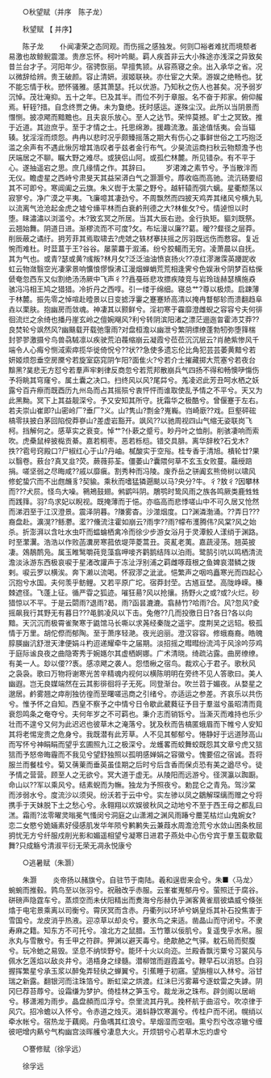 <!-- { "loadSidebar": true } -->

　　○秋望赋（并序　陈子龙） 

　　秋望赋 【 并序】 

　　陈子龙 
　　仆闻凄荣之态同观。而伤摇之感独发。何则□裕者难扰而境颓者易激也故鲸鲵震澨。贵彦忘怀。柯叶吟颷。羁人疾首非云大小殊途亦浅深之异致矣昔兰台才子。河阳年少。宿骋恢丽。早擅隽颕。从容燕寝之余。出入承华之省。况以微辞给辨。贵王破颜。容止清妍。淑姬联袂。亦仕宦之大荣。游娱之绝畅也。犹不能忘情于秋。愬怀骚雅。感其萧瑟。托以优游。乃知秋之伤人也甚矣。况予弱岁沉悼。茂壮淹抑。五十之年。巳及其半。而位不列于章服。名不奋于邦家。俯仰赧焉。轩轾?措。自念终贾之俦。未为敻绝。抚时感运。遂殊尘汉。此所以当阴景而憯恻。披凉飔而黯黵也。且夫哀乐放心。至人之达节。荣悴莫撼。旷士之冥致。推于近道。其迨庶乎。至于才情之士。托思绵渺。援趣流激。虽途值恬夷。会当辐辏。犹淫淫而烦怨。冉冉以悲时况乎颇臻摇落之期大有伤心之事鲜世俗之工巧抱泛滥之余声有不遇此愀厉增其浩叹者乎兹者金行布气。少昊流运商扫秋云物颓澹予也厌端居之不聊。瞩大野之难尽。或狭侣山阿。或孤伫林麓。所见错杂。有不平于心。遂抽遥宕之思。庶几缘情之作。其辞曰。 
　　岁涒滩之素节兮。予当散泮而无仪。瞻虚星之西峙兮肃旻天其益罙漭白气之灏灏兮。蓐收临而高驰。流沆砀要绍其不可即兮。寒阊阖之云旗。朱义辔于太蒙之野兮。越轩辕而弭六螭。星衢颓荡以寂寥兮。净广漠之平夷。飞廉噫其凄劲兮。不周飘然而四披天鸡弄其绪风兮横九轧以流离气沧沧起金虎之墟兮燺平林而白衰鹶刑德之大?林隹攵?兮。情逴怛以时堕。睐潚潚以浏滥兮。木?致玄冥之所居。当其大辰右逊。金行执矩。貙刘既祭。云翘始舞。阴道日进。渐樛流而不可度?攵。布坛漫以廉??葛。暧??韰径之层莽。削辰蔽之谲纡。抈芳菲其焉取啸去?虎虠之轶材搴扶摇之厉羽既远伤而慦容。复近惋而难杜。时葐蒀于王?谷谷。屡蒙羃于溆浦。纷兮胶轕而无穷。凌萧晨以自抚。其为气也。或青?瑟或黄?彧叛?林月攵?泛泛油油愤哀扬火??凉红漻潎霂英躨跜收虹云物潋翳空光凄雺景响懭悢憀悷沸讧漫烟蝉蜎荒荒相逢霁兮色娱湫兮阴梦百枯偨傂奄忽西东又似割绝汤汤厥中飞声彳??譶戞砾悲攻摽疾陵竞与岩玲珑赫瑟横施猋骇冯冯相王鸠之猎猎。冷折丹之西啍。引一缕于绵细。寝总艹?尊以极烦。启踈薄于林麓。振先零之悼喧赴曀景以日变摅浮霋之蹇蹇矫高清以掩冉瞀郁轸而溃翻趋阜垚以栗肤。抱幽房而敛魂。神凄其以颢鲜兮。淫初寒于靃靡澄雌蜺之容容兮夫何徘徊流烂之余绮也播丹崖玄岭之儃婉飗风?利兮转阴滨阳渚之漂茫逦迤曶霍沛艾莽??良焚轮兮飒然风?幽颾载开载弛霮雨?对盘桓澹以幽泄兮繁阴缥缭蓬勃牣弥堕箨椯封翏翏激摄兮鸟兽骉駥凛以疾驶荒泊薎缩崩云凝霞兮莅莅沉沉层云?肖赩紫惨风千端令人心痗兮恻淢索瘁揽华徙倚怳兮??状??急使多遗忘伦比角犯芸芸萎黄黯兮若妍姬烦怨垂空房黡兮若旋室窈窕阴乍阳?面隹火?兮若介士摧藏掷大荒塞兮若夜台黭黑?菐悲无方怼兮若羣声牢剌律反商忽兮若荒邦散崩兵气四扬不得和畅懊吚慯伤予将眺其穹窿兮。属土囊之决口。扫终风以风?尾茻兮。羗凌迟此芳丑呵水栖之妖露兮百卉瘵而既酉历九州岛而占其摇殒兮衷怦怦而谁取使乱予情之不平兮。天又为此黑黝。冥下上其益靓深兮。予又安知其所守。抚霜华之极酷兮。曾偃蹇于左右。若夫崇山崔即?山密岭厂?垂厂?义。山?隽山?剽金?嵬巈。岿崎廞??戏。巨壑砰硡槁零扶披白茅回陷傥莽嵾山?差虚岩豁开。飒风??以驰周视四山气缩无姿联岗飞柯。挡解何之。感草实之衰变。悼艹?仆蔌之蹙亏。眇丹叶之恤削。削骇凄响而索吹。虎櫐鼠梓披檆贡綦。嘉若桐枣。恶若栎桤。错交具腓。离华辞枚?石戈木?抶??雹号窍殿口?尸椒红心于山?丹岫。樲酸实于空谸。桂专香于清旭。樻轮廿?果以翳卷。蔜台?真叉韭?荧。蕨薇荪荃。僵萎山?囊隈何草不玄玉女败蔓。虉绶踣捐。嗟坚弱之尽晦咸??戚以靡瘨。割秀种而冯陵。废乔岳之骈阗玄熊倚树以啸风修蛇蛰穴而不出甝虪豸?契貐。乘秋而嗜猛獜遡颷以马?央分?牛。彳?敖彳?因攀林而???犬屃。怪鸟大噪。鸋鴂鼓翅。鸺鹠呌阴。鵰鹗时鸷风雨之族各鸣厥类鹿甡甡而践箨。羽?鸟求妃以睨视。既掩薄而于悒。亦临高而悲悸嗟山中不可久居又怆然而涕泗至于江汉澄景。震泽阴暮。?隒雾杳。沙澨烟度。口?渊潾渤涌。??弄日???裔盘赴。瀇滉??鲧灪。灆??儵流注霍如崩云?雨孛??雨?幪布濩腾伟?风棠?风之始杀。折澎湃以含吐水虫吓而蝹蜦栖禽冷而徐少步游女浴月于灵潭鲛人漾绡于渊路。时至瀿瀷。浩浩以作败菡瀵房寒菰依堤萍菱蒿丑。菼薍老荑。嘉蔬浸荡。翘英披凄。鵁鶄鸸凫。属玉睢鹥嚼莼竞藻翕呷唼齐鹳鹅结阵以泊雨。鹭鹄引吭以鸣栖清流澹淡泳游东西极哀唳于星渚改讙声于冻沚浮别浦之羁雌啄葭根之鱼婢哀潜鳞之拨剌。唳云罗以横涘。奔下濑以流喝。怀寂漻之泚泚。悒繁声之咽呜矗寒光而四起心沉抱兮水国。夫何羡乎鲂鲤。又若平原广坨。宿莽封茔。古馗亘埜。高陇峥嵘。榛棘遮径。飞蓬上征。循严雸之狐迹。嗺狂昜?风以抢攘。扬野火之或?或?火烂。砂猎惊以不平。于是云閟雨?退雨?曷。雨?函昙漉漉。翕赫竹?哈雨?合。风?忽风?夌摇飙我行其野无有暮日???黾鹯凌风以下击。兔倦??几而投徼日日?各日?各以向黯。天沉沉而极霄雀聚寒于鼪馆马长嘶以求荛经秦陇之遥宇。度荆吴之远轺。极孤情于万里。胡佗傺而郁陶。至于萧序轻滟。夜光逈丽。澄汉容容。修蛾裔裔。皓魄朜朠幽沆舒泄天津便娟斗杓迢递耀牵牛之届期。淡招摇之暳暳纷流鸿于风涂吟莎鸡于庭际谧良夜之曲隐寄秀于婉嫕尔其虚栖婀娜。广术清晓。绮疏沾露。曲房缭缭。有美一人。玅以偠??褭。感凉飔之袭人。怨悟楸之宿鸟。裁欢心于君子。歌秋风之袅袅。歌曰万物将谢寒光苦辛精魂内视何以横陈明明在旁终不见人答歌曰。美人幽遐。岂无良媒端然在云其影徘徊将子无死。同登渐台。吹兰苕于媚夜。从婺星之邈居。鹶雾翘之瘁削独彷徨而至曙嗟迅商之引绪兮。亦适运之参差。齐哀乐以共伤兮。惟予怀之自知。西皇不察予之中情兮日令歇此葳蕤征予目于羣滋兮虽昭清而竟衰怨鸣条之奄夺兮。夫何年岁之不可羁也。秉介志而销铄兮。当澌灭而难持也乐少壮而不遑兮又何为此迟迟也彼草木之淹落兮。犹及秋而告槁匿蛾眉而下帷兮人安知其将老惕宠贵之危身兮。我既潜有此芳草。人不见其郁郁兮。惓静好于远道陟高山而写怀兮神睊睊而望乎玄圃照九江之极深兮。龙蠖畧而蛟舞蛟既怨其文章兮虎又狺狺而予怒帝晦霾而不我见兮望舒独照以孤明感婵娟之容徽兮。愧要佋之宿诚。吾将服兰而餐桂兮。菊又蒨萰而垂英虽佳期之后时兮后含香而保贞恐有美之遒尽兮。徒予情之营营。顾至人之无欲兮。冥大道于虚无。从陵阳而远游兮。径溟瀛以踟蹰。命山以??军以乘风兮。结素蜺而为幠。独龙为予照夜兮。勅昆仑之青凫。驾沙棠而涉弱水兮。度流沙以须臾。纷沃若于云中兮。实左骖以凤之鶵解琛缡而赠之兮将携手于天妹脱下土之愁心兮。永翱翔以欢娱彼秋风之动地兮不至于西王母之都乱曰溔。霜雨?泫零曜灵暡冕气慅闵兮洞庭之山潇湘之渊风雨踳兮蘪芜枯烂山鬼婉女?恋二女愍兮姽婳素好侵感肌发华年陨兮鹣鹣失云兼葭水周澹沧荒兮水敛山困条枚屈抈忧无方兮纤服戍削光影和媚遥相望兮凝寒日进君子燕处中心伤兮宾于羣玉载歌载舞?只成觞兮清淑平衍无荣无凋永悦康兮 

　　○逃暑赋（朱灏） 

　　朱灏 
　　炎帝扬以赭旗兮。自驻节于南陆。羲和逞辔来会兮。朱■〈马龙〉蜿蜿而推毂。鹑鸟至以张羽兮。祝融改乎赤服。云峯崔嵬郁丹兮。萤照迁于腐谷。硑磅声隐霆车兮。蒸烦空而未伏阳精出而煑海兮彤赫仇乎渊客黄雀扇彼爞威兮倏张熻于电宅景乘离以司衡兮。霄厌冥而含赤。丹衢列以环垆兮娲皇烁其补石投焦害于雪国兮。龙皮消乎热液。迎凉草以却炎兮。要氷鸟之来适。凿晶山而守闭兮。不隶寿麻之籍。知东方不可托兮。飡北方之鼠腊。玉竹簟以佞肌兮。复遥曳乎水帛。服氷丸与雪散兮。有壬甲之符辟。狎渊以避天毒兮。绝歊赩之气驿。躭石局而熨腹兮。玩冷虵之易毁。坚息不纳惔野兮。能环十火以向迩。兰殿香飘污粟兮习裳风与佩水乞莲焰以敌炎井兮。浥梧身之绿髓。潜柳馆而遐霞盖兮。鞭早石以消怒。白羽握挥繁星兮承玉浆以醉兔弄轻纨之蝉翼兮。引蕉睡于初窹。望旃檀以入林兮。浴甘瑞之新露。翻银河而注珠箔兮。断虹梁之烘渡。红沬巳污雾幕兮逐蚊雷之失謼。阴冈巳荐苔蓐兮。设霜缣为梦护。倚桂林之笋玉兮。裁龙湫之珠布。辟剑阁以居峭兮。移潇湘为雨步。晶盘頳而瓜浮兮。奈里流其丹乳。挽杯航于曲沼兮。吹凉律于风穴。招冷蟾以入怀兮。令赤道之烛灭。渴蚪静饮寒漏兮。传桂户而不闭。幌绡以牵水帐兮。宿热龙于藕阕。丹鱼喁其红浪兮。旱烟湿而空咽。熏兮烈兮改凉辙兮缠彼吧增内爇兮气构幽宫淡晖艧兮凄息大火。开烦钥兮心若草木忘灼虐兮 

　　○謇修赋（徐孚远） 

　　徐孚远 

